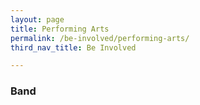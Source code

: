 ```yaml
---
layout: page
title: Performing Arts
permalink: /be-involved/performing-arts/
third_nav_title: Be Involved

---
```


### Band